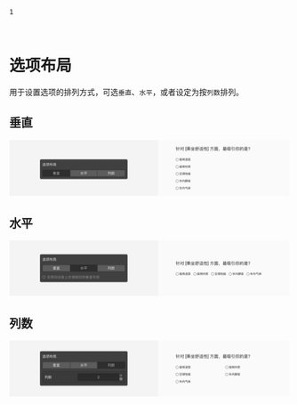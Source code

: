 ```index
1
```
```tag

```
```summary

```
# 选项布局
用于设置选项的排列方式，可选`垂直`、`水平`，或者设定为按`列数`排列。

## 垂直

<img src='../../assets/snapshots/node-setting/adjust-layout/preferred/vertical.png'>

## 水平

<img src='../../assets/snapshots/node-setting/adjust-layout/preferred/horizontal.png'>

## 列数

<img src='../../assets/snapshots/node-setting/adjust-layout/preferred/columns.png'>
